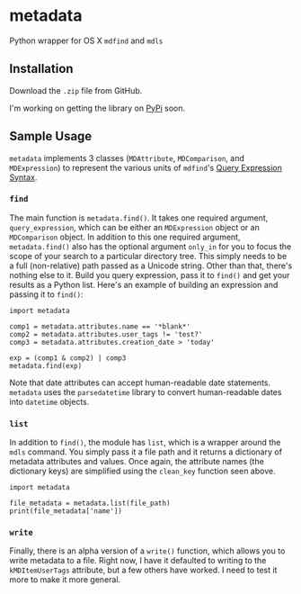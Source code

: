 metadata
========

Python wrapper for OS X `mdfind` and `mdls`

## Installation

Download the `.zip` file from GitHub.

I'm working on getting the library on [PyPi](https://pypi.python.org/pypi) soon.

## Sample Usage

`metadata` implements 3 classes (`MDAttribute`, `MDComparison`, and `MDExpression`) to represent the various units of `mdfind`'s [Query Expression Syntax](https://developer.apple.com/library/mac/documentation/Carbon/Conceptual/SpotlightQuery/Concepts/QueryFormat.html). 

### `find`

The main function is `metadata.find()`. It takes one required argument, `query_expression`, which can be either an `MDExpression` object or an `MDComparison` object. In addition to this one required argument, `metadata.find()` also has the optional argument `only_in` for you to focus the scope of your search to a particular directory tree. This simply needs to be a full (non-relative) path passed as a Unicode string. Other than that, there's nothing else to it. Build you query expression, pass it to `find()` and get your results as a Python list. Here's an example of building an expression and passing it to `find()`:
```
import metadata

comp1 = metadata.attributes.name == '*blank*'
comp2 = metadata.attributes.user_tags != 'test?'
comp3 = metadata.attributes.creation_date > 'today'

exp = (comp1 & comp2) | comp3
metadata.find(exp)
``` 
Note that date attributes can accept human-readable date statements. `metadata` uses the `parsedatetime` library to convert human-readable dates into `datetime` objects.

### `list`

In addition to `find()`, the module has `list`, which is a wrapper around the `mdls` command. You simply pass it a file path and it returns a dictionary of metadata attributes and values. Once again, the attribute names (the dictionary keys) are simplified using the `clean_key` function seen above. 
```
import metadata

file_metadata = metadata.list(file_path)
print(file_metadata['name'])
```

### `write`
Finally, there is an alpha version of a `write()` function, which allows you to write metadata to a file. Right now, I have it defaulted to writing to the `kMDItemUserTags` attribute, but a few others have worked. I need to test it more to make it more general. 
